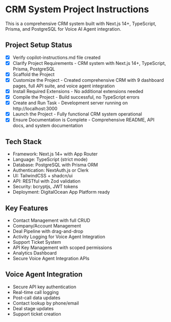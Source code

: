 # CRM System Project Instructions

This is a comprehensive CRM system built with Next.js 14+, TypeScript, Prisma, and PostgreSQL for Voice AI Agent integration.

## Project Setup Status
- [x] Verify copilot-instructions.md file created
- [x] Clarify Project Requirements - CRM system with Next.js 14+, TypeScript, Prisma, PostgreSQL
- [x] Scaffold the Project
- [x] Customize the Project - Created comprehensive CRM with 9 dashboard pages, full API suite, and voice agent integration
- [x] Install Required Extensions - No additional extensions needed
- [x] Compile the Project - Build successful, no TypeScript errors
- [x] Create and Run Task - Development server running on http://localhost:3000
- [x] Launch the Project - Fully functional CRM system operational
- [x] Ensure Documentation is Complete - Comprehensive README, API docs, and system documentation

## Tech Stack
- Framework: Next.js 14+ with App Router
- Language: TypeScript (strict mode)
- Database: PostgreSQL with Prisma ORM
- Authentication: NextAuth.js or Clerk
- UI: TailwindCSS + shadcn/ui
- API: RESTful with Zod validation
- Security: bcryptjs, JWT tokens
- Deployment: DigitalOcean App Platform ready

## Key Features
- Contact Management with full CRUD
- Company/Account Management
- Deal Pipeline with drag-and-drop
- Activity Logging for Voice Agent Integration
- Support Ticket System
- API Key Management with scoped permissions
- Analytics Dashboard
- Secure Voice Agent Integration APIs

## Voice Agent Integration
- Secure API key authentication
- Real-time call logging
- Post-call data updates
- Contact lookup by phone/email
- Deal stage updates
- Support ticket creation